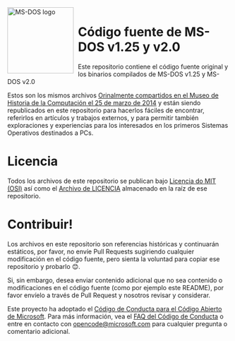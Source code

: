 <img width="150" height="150" align="left" style="float: left; margin: 0 10px 0 0;" alt="MS-DOS logo" src="https://github.com/Microsoft/MS-DOS/blob/master/msdos-logo.png">   

# Código fuente de MS-DOS v1.25 y v2.0
Este repositorio contiene el código fuente original y los binarios compilados de MS-DOS v1.25 y MS-DOS v2.0

Estos son los mismos archivos [Orinalmente compartidos en el Museo de Historia de la Computación el 25 de marzo de 2014]( http://www.computerhistory.org/atchm/microsoft-ms-dos-early-source-code/) y están siendo republicados en este repositorio para hacerlos fáciles de encontrar, referirlos en artículos y trabajos externos, y para permitir también exploraciones y experiencias para los interesados en los primeros Sistemas Operativos destinados a PCs.

# Licencia
Todos los archivos de este repositorio se publican bajo [Licencia do MIT (OSI)]( https://en.wikipedia.org/wiki/MIT_License) así como el [Archivo de LICENCIA](https://github.com/Microsoft/MS-DOS/blob/master/LICENSE.md) almacenado en la raíz de ese repositorio.

# Contribuir!
Los archivos en este repositorio son referencias históricas y continuarán estáticos, por favor, no envíe Pull Requests sugiriendo cualquier modificación en el código fuente, pero sienta la voluntad para copiar ese repositorio y probarlo 😊.

Si, sin embargo, desea enviar contenido adicional que no sea contenido o modificaciones en el código fuente (como por ejemplo este README), por favor envíelo a través de Pull Request y nosotros revisar y considerar.

Este proyecto ha adoptado el [Código de Conducta para el Código Abierto de Microsoft](https://opensource.microsoft.com/codeofconduct/). Para más información, vea el [FAQ del Código de Conducta](https://opensource.microsoft.com/codeofconduct/faq/) o entre en contacto con [opencode@microsoft.com](mailto:opencode@microsoft.com) para cualquier pregunta o comentario adicional.